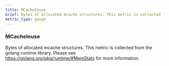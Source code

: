 ```yaml
---
title: MCacheInuse
brief: Bytes of allocated mcache structures. This metric is collected from the golang runtime library. Please see https://golang.org/pkg/runtime/#MemStats for more information.
metric_type: gauge
---
```

### MCacheInuse

Bytes of allocated mcache structures. This metric is collected from the golang runtime library. Please see https://golang.org/pkg/runtime/#MemStats for more information.